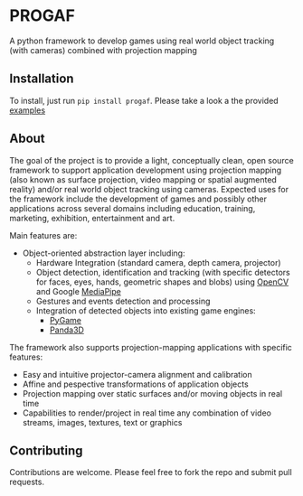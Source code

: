 # PROGAF
A python framework to develop games using real world object tracking (with cameras) combined with projection mapping

## Installation
To install, just run `pip install progaf`. Please take a look a the provided [examples](https://github.com/jcfandinocal/progaf/tree/main/examples)

## About
The goal of the project is to provide a light, conceptually clean, open source framework to support application development using projection mapping (also known as surface projection, video mapping or spatial augmented reality) and/or real world object tracking using cameras. Expected uses for the framework include the development of games and possibly other applications across several domains including education, training, marketing, exhibition, entertainment and art.

Main features are:
- Object-oriented abstraction layer including: 
  - Hardware Integration (standard camera, depth camera, projector)
  - Object detection, identification and tracking (with specific detectors for faces, eyes, hands, geometric shapes and blobs) using [OpenCV](https://opencv.org) and Google [MediaPipe](https://github.com/google/mediapipe)
  - Gestures and events detection and processing
  - Integration of detected objects into existing game engines: 
    - [PyGame](https://github.com/pygame/pygame)
    - [Panda3D](https://www.panda3d.org)

The framework also supports projection-mapping applications with specific features:
- Easy and intuitive projector-camera alignment and calibration
- Affine and pespective transformations of application objects
- Projection mapping over static surfaces and/or moving objects in real time
- Capabilities to render/project in real time any combination of video streams, images, textures, text or graphics

## Contributing
Contributions are welcome. Please feel free to fork the repo and submit pull requests.

